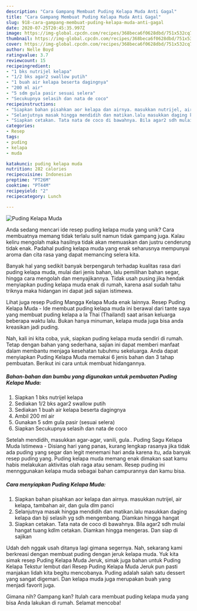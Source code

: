 ```yaml
---
description: "Cara Gampang Membuat Puding Kelapa Muda Anti Gagal"
title: "Cara Gampang Membuat Puding Kelapa Muda Anti Gagal"
slug: 918-cara-gampang-membuat-puding-kelapa-muda-anti-gagal
date: 2020-07-25T20:45:35.997Z
image: https://img-global.cpcdn.com/recipes/368beca6f0628dbd/751x532cq70/puding-kelapa-muda-foto-resep-utama.jpg
thumbnail: https://img-global.cpcdn.com/recipes/368beca6f0628dbd/751x532cq70/puding-kelapa-muda-foto-resep-utama.jpg
cover: https://img-global.cpcdn.com/recipes/368beca6f0628dbd/751x532cq70/puding-kelapa-muda-foto-resep-utama.jpg
author: Nelle Boyd
ratingvalue: 3.7
reviewcount: 15
recipeingredient:
- "1 bks nutrijel kelapa"
- "1/2 bks agar2 swallow putih"
- "1 buah air kelapa beserta dagingnya"
- "200 ml air"
- "5 sdm gula pasir sesuai selera"
- "Secukupnya selasih dan nata de coco"
recipeinstructions:
- "Siapkan bahan pisahkan aor kelapa dan airnya. masukkan nutrijel, air kelapa, tambahan air, dan gula dlm panci"
- "Selanjutnya masak hingga mendidih dan matikan.lalu masukkan daging kelapa dan bji selasih yg sdh mengembang. Diamkan hingga hangat"
- "Siapkan cetakan. Tata nata de coco di bawahnya. Bila agar2 sdh mulai hangat tuang kdlm cetakan. Diamkan hingga mengeras. Dan siap di sajikan"
categories:
- Resep
tags:
- puding
- kelapa
- muda

katakunci: puding kelapa muda 
nutrition: 282 calories
recipecuisine: Indonesian
preptime: "PT26M"
cooktime: "PT44M"
recipeyield: "2"
recipecategory: Lunch

---
```



![Puding Kelapa Muda](https://img-global.cpcdn.com/recipes/368beca6f0628dbd/751x532cq70/puding-kelapa-muda-foto-resep-utama.jpg)

Anda sedang mencari ide resep puding kelapa muda yang unik? Cara membuatnya memang tidak terlalu sulit namun tidak gampang juga. Kalau keliru mengolah maka hasilnya tidak akan memuaskan dan justru cenderung tidak enak. Padahal puding kelapa muda yang enak seharusnya mempunyai aroma dan cita rasa yang dapat memancing selera kita.

Banyak hal yang sedikit banyak berpengaruh terhadap kualitas rasa dari puding kelapa muda, mulai dari jenis bahan, lalu pemilihan bahan segar, hingga cara mengolah dan menyajikannya. Tidak usah pusing jika hendak menyiapkan puding kelapa muda enak di rumah, karena asal sudah tahu triknya maka hidangan ini dapat jadi sajian istimewa.

Lihat juga resep Puding Mangga Kelapa Muda enak lainnya. Resep Puding Kelapa Muda - Ide membuat puding kelapa muda ini berawal dari tante saya yang membuat puding kelapa a la Thai (Thailand) saat arisan keluarga beberapa waktu lalu. Bukan hanya minuman, kelapa muda juga bisa anda kreasikan jadi puding.


Nah, kali ini kita coba, yuk, siapkan puding kelapa muda sendiri di rumah. Tetap dengan bahan yang sederhana, sajian ini dapat memberi manfaat dalam membantu menjaga kesehatan tubuhmu sekeluarga. Anda dapat menyiapkan Puding Kelapa Muda memakai 6 jenis bahan dan 3 tahap pembuatan. Berikut ini cara untuk membuat hidangannya.

<!--inarticleads1-->

##### Bahan-bahan dan bumbu yang digunakan untuk pembuatan Puding Kelapa Muda:

1. Siapkan 1 bks nutrijel kelapa
1. Sediakan 1/2 bks agar2 swallow putih
1. Sediakan 1 buah air kelapa beserta dagingnya
1. Ambil 200 ml air
1. Gunakan 5 sdm gula pasir (sesuai selera)
1. Siapkan Secukupnya selasih dan nata de coco


Setelah mendidih, masukkan agar-agar, vanili, gula.. Puding Sagu Kelapa Muda Istimewa - Disiang hari yang panas, kurang lengkap rasanya jika tidak ada puding yang segar dan legit menemani hari anda karena itu, ada banyak resep puding yang. Puding kelapa muda memang enak dimakan saat kamu habis melakukan aktivitas olah raga atau senam. Resep puding ini mennggunakan kelapa muda sebagai bahan campurannya dan kamu bisa. 

<!--inarticleads2-->

##### Cara menyiapkan Puding Kelapa Muda:

1. Siapkan bahan pisahkan aor kelapa dan airnya. masukkan nutrijel, air kelapa, tambahan air, dan gula dlm panci
1. Selanjutnya masak hingga mendidih dan matikan.lalu masukkan daging kelapa dan bji selasih yg sdh mengembang. Diamkan hingga hangat
1. Siapkan cetakan. Tata nata de coco di bawahnya. Bila agar2 sdh mulai hangat tuang kdlm cetakan. Diamkan hingga mengeras. Dan siap di sajikan


Udah deh nggak usah ditanya lagi gimana segernya. Nah, sekarang kami berkreasi dengan membuat puding dengan jeruk kelapa muda. Yuk kita simak resep Puding Kelapa Muda Jeruk, simak juga bahan untuk Puding Kelapa Tekstur lembut dari Resep Puding Kelapa Muda Jeruk pun pasti manjakan lidah kita begitu mencobanya. Puding adalah salah satu dessert yang sangat digemari. Dan kelapa muda juga merupakan buah yang menjadi favorit juga. 

Gimana nih? Gampang kan? Itulah cara membuat puding kelapa muda yang bisa Anda lakukan di rumah. Selamat mencoba!
